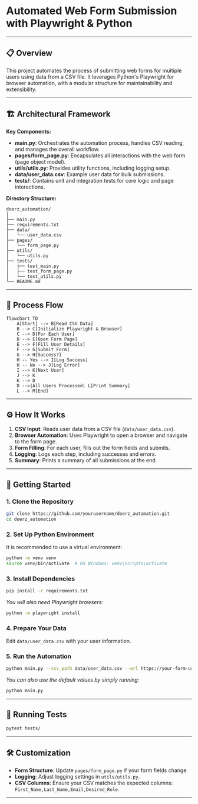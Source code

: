 # Automated Web Form Submission with Playwright & Python


---

## 📋 Overview

This project automates the process of submitting web forms for multiple users using data from a CSV file. It leverages Python's Playwright for browser automation, with a modular structure for maintainability and extensibility.

---

## 🏗️ Architectural Framework

**Key Components:**
- **main.py**: Orchestrates the automation process, handles CSV reading, and manages the overall workflow.
- **pages/form_page.py**: Encapsulates all interactions with the web form (page object model).
- **utils/utils.py**: Provides utility functions, including logging setup.
- **data/user_data.csv**: Example user data for bulk submissions.
- **tests/**: Contains unit and integration tests for core logic and page interactions.

**Directory Structure:**
```
doerz_automation/
│
├── main.py
├── requirements.txt
├── data/
│   └── user_data.csv
├── pages/
│   └── form_page.py
├── utils/
│   └── utils.py
├── tests/
│   ├── test_main.py
│   ├── test_form_page.py
│   └── test_utils.py
└── README.md
```

---

## 🔄 Process Flow

```mermaid
flowchart TD
    A[Start] --> B[Read CSV Data]
    B --> C[Initialize Playwright & Browser]
    C --> D[For Each User]
    D --> E[Open Form Page]
    E --> F[Fill User Details]
    F --> G[Submit Form]
    G --> H{Success?}
    H -- Yes --> I[Log Success]
    H -- No --> J[Log Error]
    I --> K[Next User]
    J --> K
    K --> D
    D -->|All Users Processed| L[Print Summary]
    L --> M[End]
```

---

## ⚙️ How It Works

1. **CSV Input**: Reads user data from a CSV file (`data/user_data.csv`).
2. **Browser Automation**: Uses Playwright to open a browser and navigate to the form page.
3. **Form Filling**: For each user, fills out the form fields and submits.
4. **Logging**: Logs each step, including successes and errors.
5. **Summary**: Prints a summary of all submissions at the end.

---

## 🚀 Getting Started

### 1. **Clone the Repository**
```bash
git clone https://github.com/yourusername/doerz_automation.git
cd doerz_automation
```

### 2. **Set Up Python Environment**
It is recommended to use a virtual environment:
```bash
python -m venv venv
source venv/bin/activate  # On Windows: venv\Scripts\activate
```

### 3. **Install Dependencies**
```bash
pip install -r requirements.txt
```
*You will also need Playwright browsers:*
```bash
python -m playwright install
```

### 4. **Prepare Your Data**
Edit `data/user_data.csv` with your user information.

### 5. **Run the Automation**
```bash
python main.py --csv_path data/user_data.csv --url https://your-form-url.com/
```
*You can also use the default values by simply running:*
```bash
python main.py
```

---

## 🧪 Running Tests

```bash
pytest tests/
```

---

## 🛠️ Customization

- **Form Structure**: Update `pages/form_page.py` if your form fields change.
- **Logging**: Adjust logging settings in `utils/utils.py`.
- **CSV Columns**: Ensure your CSV matches the expected columns: `First_Name,Last_Name,Email,Desired_Role`.

---

